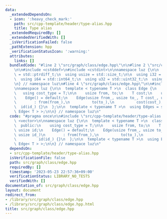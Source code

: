 ```yaml
---
data:
  _extendedDependsOn:
  - icon: ':heavy_check_mark:'
    path: src/cpp-template/header/type-alias.hpp
    title: Type alias
  _extendedRequiredBy: []
  _extendedVerifiedWith: []
  _isVerificationFailed: false
  _pathExtension: hpp
  _verificationStatusIcon: ':warning:'
  attributes:
    links: []
  bundledCode: "#line 2 \"src/graph/class/edge.hpp\"\n\n#line 2 \"src/cpp-template/header/type-alias.hpp\"\
    \n\n#include <cstddef>\n#include <cstdint>\n\nnamespace luz {\n\n  using isize\
    \ = std::ptrdiff_t;\n  using usize = std::size_t;\n\n  using i32 = std::int32_t;\n\
    \  using i64 = std::int64_t;\n  using u32 = std::uint32_t;\n  using u64 = std::uint64_t;\n\
    \n} // namespace luz\n#line 4 \"src/graph/class/edge.hpp\"\n\n#include <vector>\n\
    \nnamespace luz {\n\n  template < typename T >\n  class Edge {\n   public:\n \
    \   using cost_type = T;\n\n    usize from, to;\n    T cost;\n    usize id;\n\
    \    Edge() = default;\n    Edge(usize from_, usize to_, T cost_, usize id_)\n\
    \        : from(from_),\n          to(to_),\n          cost(cost_),\n        \
    \  id(id_) {}\n  };\n\n  template < typename T >\n  using Edges = std::vector<\
    \ Edge< T > >;\n\n} // namespace luz\n"
  code: "#pragma once\n\n#include \"src/cpp-template/header/type-alias.hpp\"\n\n#include\
    \ <vector>\n\nnamespace luz {\n\n  template < typename T >\n  class Edge {\n \
    \  public:\n    using cost_type = T;\n\n    usize from, to;\n    T cost;\n   \
    \ usize id;\n    Edge() = default;\n    Edge(usize from_, usize to_, T cost_,\
    \ usize id_)\n        : from(from_),\n          to(to_),\n          cost(cost_),\n\
    \          id(id_) {}\n  };\n\n  template < typename T >\n  using Edges = std::vector<\
    \ Edge< T > >;\n\n} // namespace luz\n"
  dependsOn:
  - src/cpp-template/header/type-alias.hpp
  isVerificationFile: false
  path: src/graph/class/edge.hpp
  requiredBy: []
  timestamp: '2023-05-23 22:57:36+09:00'
  verificationStatus: LIBRARY_NO_TESTS
  verifiedWith: []
documentation_of: src/graph/class/edge.hpp
layout: document
redirect_from:
- /library/src/graph/class/edge.hpp
- /library/src/graph/class/edge.hpp.html
title: src/graph/class/edge.hpp
---
```

